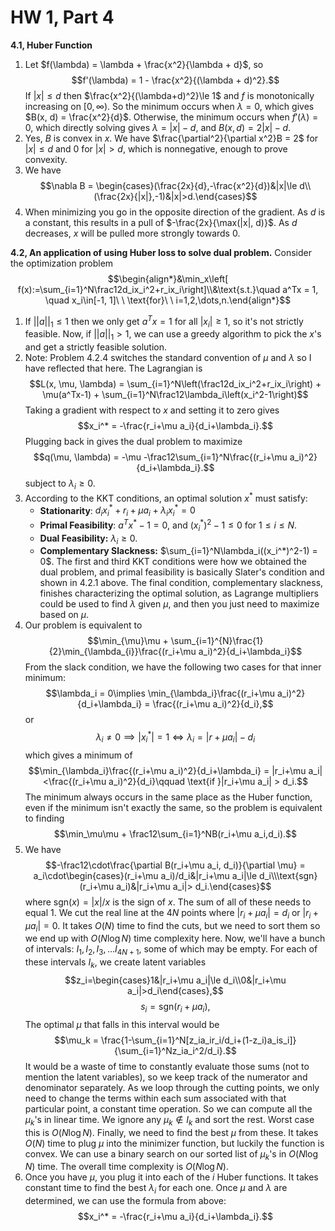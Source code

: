 # HW 1, Part 4
**4.1, Huber Function**
1. Let $f(\lambda) = \lambda + \frac{x^2}{\lambda + d}$, so $$f'(\lambda) = 1 - \frac{x^2}{(\lambda + d)^2}.$$ If $|x|\le d$ then $\frac{x^2}{(\lambda+d)^2}\le 1$ and $f$ is monotonically increasing on $[0,\infty)$. So the minimum occurs when $\lambda = 0$, which gives $B(x, d) = \frac{x^2}{d}$. Otherwise, the minimum occurs when $f'(\lambda) = 0$, which directly solving gives $\lambda = |x| - d$, and $B(x,d) = 2|x|-d$.
2. Yes, $B$ is convex in $x$. We have $\frac{\partial^2}{\partial x^2}B = 2$ for $|x|\le d$ and $0$ for $|x|>d$, which is nonnegative, enough to prove convexity.
3. We have $$\nabla B = \begin{cases}(\frac{2x}{d},-\frac{x^2}{d})&|x|\le d\\(\frac{2x}{|x|},-1)&|x|>d.\end{cases}$$
4. When minimizing you go in the opposite direction of the gradient. As $d$ is a constant, this results in a pull of $-\frac{2x}{\max(|x|, d)}$. As $d$ decreases, $x$ will be pulled more strongly towards $0$.

**4.2, An application of using Huber loss to solve dual problem.**
Consider the optimization problem
$$\begin{align*}&\min_x\left[ f(x):=\sum_{i=1}^N\frac12d_ix_i^2+r_ix_i\right]\\&\text{s.t.}\quad a^Tx = 1, \quad x_i\in[-1, 1]\ \ \text{for}\ \ i=1,2,\dots,n.\end{align*}$$
1. If $||a||_1\le 1$ then we only get $a^Tx=1$ for all $|x_i|\ge 1$, so it's not strictly feasible. Now, if $||a||_1 > 1$, we can use a greedy algorithm to pick the $x$'s and get a strictly feasible solution.
2. Note: Problem 4.2.4 switches the standard convention of $\mu$ and $\lambda$ so I have reflected that here. The Lagrangian is $$L(x, \mu, \lambda) =  \sum_{i=1}^N\left(\frac12d_ix_i^2+r_ix_i\right) + \mu(a^Tx-1) + \sum_{i=1}^N\frac12\lambda_i\left(x_i^2-1\right)$$ Taking a gradient with respect to $x$ and setting it to zero gives $$x_i^* = -\frac{r_i+\mu a_i}{d_i+\lambda_i}.$$ Plugging back in gives the dual problem to maximize $$q(\mu, \lambda) = -\mu -\frac12\sum_{i=1}^N\frac{(r_i+\mu a_i)^2}{d_i+\lambda_i}.$$subject to $\lambda_i\ge 0$.
4. According to the KKT conditions, an optimal solution $x^*$ must satisfy:
	- **Stationarity**: $d_ix_i^* + r_i + \mu a_i + \lambda_ix_i^* = 0$
	- **Primal Feasibility**: $a^Tx^* - 1  =0$, and $(x_i^*)^2-1\le 0$ for $1\le i\le N$.
	- **Dual Feasibility:** $\lambda_i\ge 0$.
	- **Complementary Slackness:** $\sum_{i=1}^N\lambda_i((x_i^*)^2-1) = 0$.
The first and third KKT conditions were how we obtained the dual problem, and primal feasibility is basically Slater's condition and shown in 4.2.1 above. The final condition, complementary slackness, finishes characterizing the optimal solution, as Lagrange multipliers could be used to find $\lambda$ given $\mu$, and then you just need to maximize based on $\mu$.
4. Our problem is equivalent to $$\min_{\mu}\mu + \sum_{i=1}^{N}\frac{1}{2}\min_{\lambda_{i}}\frac{(r_i+\mu a_i)^2}{d_i+\lambda_i}$$From the slack condition, we have the following two cases for that inner minimum:$$\lambda_i = 0\implies \min_{\lambda_i}\frac{(r_i+\mu a_i)^2}{d_i+\lambda_i} = \frac{(r_i+\mu a_i)^2}{d_i},$$or$$\lambda_i\ne 0\implies |x_i^*| = 1\Longleftrightarrow \lambda_i = |r+\mu a_i|-d_i$$which gives a minimum of$$\min_{\lambda_i}\frac{(r_i+\mu a_i)^2}{d_i+\lambda_i} = |r_i+\mu a_i|<\frac{(r_i+\mu a_i)^2}{d_i}\qquad \text{if }|r_i+\mu a_i| > d_i.$$The minimum always occurs in the same place as the Huber function, even if the minimum isn't exactly the same, so the problem is equivalent to finding$$\min_\mu\mu + \frac12\sum_{i=1}^NB(r_i+\mu a_i,d_i).$$
5. We have$$-\frac12\cdot\frac{\partial B(r_i+\mu a_i, d_i)}{\partial \mu} = a_i\cdot\begin{cases}(r_i+\mu a_i)/d_i&|r_i+\mu a_i|\le d_i\\\text{sgn}(r_i+\mu a_i)&|r_i+\mu a_i|> d_i.\end{cases}$$where $\text{sgn}(x) = |x|/x$ is the sign of $x$. The sum of all of these needs to equal $1$. We cut the real line at the $4N$ points where $|r_i+\mu a_i| = d_i$ or $|r_i+\mu a_i|=0$. It takes $O(N)$ time to find the cuts, but we need to sort them so we end up with $O(N\log N)$ time complexity here. Now, we'll have a bunch of intervals: $I_1, I_2, I_3, \dots I_{4N+1}$, some of which may be empty. For each of these intervals $I_k$, we create latent variables$$z_i=\begin{cases}1&|r_i+\mu a_i|\le d_i\\0&|r_i+\mu a_i|>d_i\end{cases},$$$$s_i=\text{sgn}(r_i+\mu a_i),$$The optimal $\mu$ that falls in this interval would be$$\mu_k = \frac{1-\sum_{i=1}^N[z_ia_ir_i/d_i+(1-z_i)a_is_i]}{\sum_{i=1}^Nz_ia_i^2/d_i}.$$It would be a waste of time to constantly evaluate those sums (not to mention the latent variables), so we keep track of the numerator and denominator separately. As we loop through the cutting points, we only need to change the terms within each sum associated with that particular point, a constant time operation. So we can compute all the $\mu_k$'s in linear time. We ignore any $\mu_k\not\in I_k$ and sort the rest. Worst case this is $O(N\log N)$. Finally, we need to find the best $\mu$ from these. It takes $O(N)$ time to plug $\mu$ into the minimizer function, but luckily the function is convex. We can use a binary search on our sorted list of $\mu_k$'s in $O(N\log N)$ time. The overall time complexity is $O(N\log N)$.
6. Once you have $\mu$, you plug it into each of the $i$ Huber functions. It takes constant time to find the best $\lambda_i$ for each one. Once $\mu$ and $\lambda$ are determined, we can use the formula from above:$$x_i^* = -\frac{r_i+\mu a_i}{d_i+\lambda_i}.$$